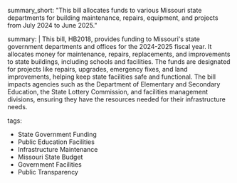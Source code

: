 summary_short: "This bill allocates funds to various Missouri state departments for building maintenance, repairs, equipment, and projects from July 2024 to June 2025."

summary: |
  This bill, HB2018, provides funding to Missouri's state government departments and offices for the 2024-2025 fiscal year. It allocates money for maintenance, repairs, replacements, and improvements to state buildings, including schools and facilities. The funds are designated for projects like repairs, upgrades, emergency fixes, and land improvements, helping keep state facilities safe and functional. The bill impacts agencies such as the Department of Elementary and Secondary Education, the State Lottery Commission, and facilities management divisions, ensuring they have the resources needed for their infrastructure needs.

tags:
  - State Government Funding
  - Public Education Facilities
  - Infrastructure Maintenance
  - Missouri State Budget
  - Government Facilities
  - Public Transparency
